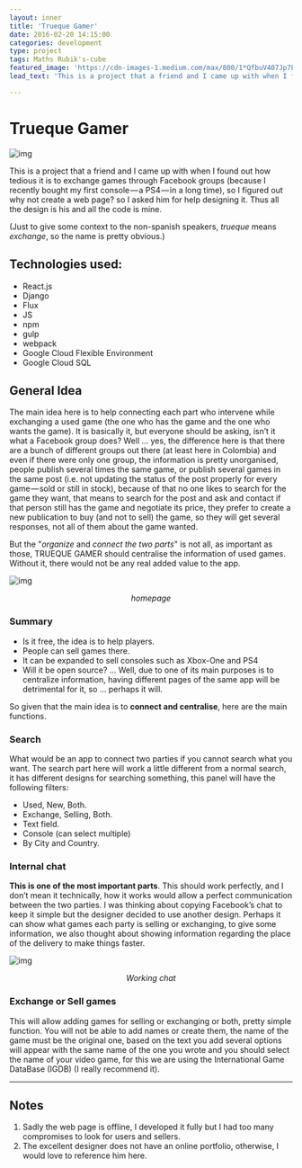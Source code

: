 ```yaml
---
layout: inner
title: 'Trueque Gamer'
date: 2016-02-20 14:15:00
categories: development
type: project
tags: Maths Rubik's-cube
featured_image: 'https://cdn-images-1.medium.com/max/800/1*QfbuV407Jp7LtVvgWIQOEg.png'
lead_text: 'This is a project that a friend and I came up with when I found out how tedious it is to exchange games through Facebook groups'

---
```


# Trueque Gamer

![img](https://cdn-images-1.medium.com/max/800/1*QfbuV407Jp7LtVvgWIQOEg.png)

This is a project that a friend and I came up with when I found out how tedious it is to exchange games through Facebook groups (because I recently bought my first console — a PS4 — in a long time), so I figured out why not create a web page? so I asked him for help designing it. Thus all the design is his and all the code is mine.

(Just to give some context to the non-spanish speakers, *trueque* means *exchange*, so the name is pretty obvious.)

## Technologies used:

- React.js
- Django
- Flux
- JS
- npm
- gulp
- webpack
- Google Cloud Flexible Environment
- Google Cloud SQL

## General Idea

The main idea here is to help connecting each part who intervene while exchanging a used game (the one who has the game and the one who wants the game). It is basically it, but everyone should be asking, isn’t it what a Facebook group does? Well … yes, the difference here is that there are a bunch of different groups out there (at least here in Colombia) and even if there were only one group, the information is pretty unorganised, people publish several times the same game, or publish several games in the same post (i.e. not updating the status of the post properly for every game — sold or still in stock), because of that no one likes to search for the game they want, that means to search for the post and ask and contact if that person still has the game and negotiate its price, they prefer to create a new publication to buy (and not to sell) the game, so they will get several responses, not all of them about the game wanted.

But the "*organize* and *connect the two parts*" is not all, as important as those, TRUEQUE GAMER should centralise the information of used games. Without it, there would not be any real added value to the app.



![img](https://cdn-images-1.medium.com/max/1200/1*sew--TMW_bEkV1eLqlbYHw.png)*<center>homepage</center>*

### Summary

- Is it free, the idea is to help players.
- People can sell games there.
- It can be expanded to sell consoles such as Xbox-One and PS4
- Will it be open source? … Well, due to one of its main purposes is to centralize information, having different pages of the same app will be detrimental for it, so … perhaps it will.

So given that the main idea is to **connect and centralise**, here are the main functions.

### Search

What would be an app to connect two parties if you cannot search what you want. The search part here will work a little different from a normal search, it has different designs for searching something, this panel will have the following filters:

- Used, New, Both.
- Exchange, Selling, Both.
- Text field.
- Console (can select multiple)
- By City and Country.



### Internal chat

**This is one of the most important parts**. This should work perfectly, and I don’t mean it technically, how it works would allow a perfect communication between the two parties. I was thinking about copying Facebook’s chat to keep it simple but the designer decided to use another design. Perhaps it can show what games each party is selling or exchanging, to give some information, we also thought about showing information regarding the place of the delivery to make things faster.



![img](https://cdn-images-1.medium.com/max/800/1*x-eKrcSj2nIPJfFLKLbKjg.png)*<center>Working chat</center>*

### Exchange or Sell games

This will allow adding games for selling or exchanging or both, pretty simple function. You will not be able to add names or create them, the name of the game must be the original one, based on the text you add several options will appear with the same name of the one you wrote and you should select the name of your video game, for this we are using the International Game DataBase (IGDB) (I really recommend it).



---

## Notes

1. Sadly the web page is offline, I developed it fully but I had too many compromises to look for users and sellers. 
2. The excellent designer does not have an online portfolio, otherwise, I would love to reference him here.